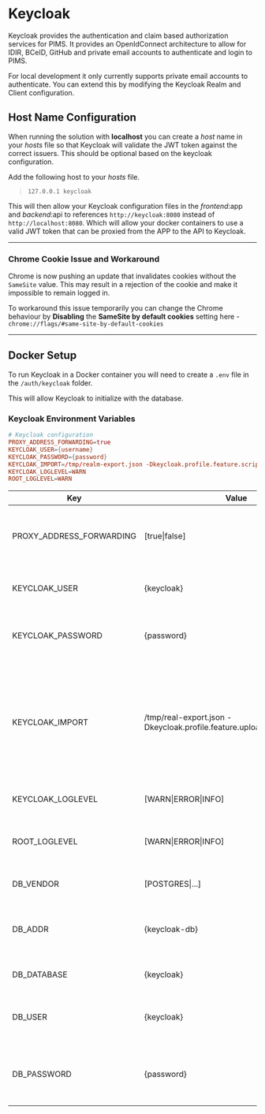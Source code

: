 # Keycloak

Keycloak provides the authentication and claim based authorization services for PIMS.
It provides an OpenIdConnect architecture to allow for IDIR, BCeID, GitHub and private email accounts to authenticate and login to PIMS.

For local development it only currently supports private email accounts to authenticate.
You can extend this by modifying the Keycloak Realm and Client configuration.

## Host Name Configuration

When running the solution with **localhost** you can create a _host_ name in your _hosts_ file so that Keycloak will validate the JWT token against the correct issuers.
This should be optional based on the keycloak configuration.

Add the following host to your _hosts_ file.

> `127.0.0.1 keycloak`

This will then allow your Keycloak configuration files in the _frontend_:app and _backend_:api to references `http://keycloak:8080` instead of `http://localhost:8080`.
Which will allow your docker containers to use a valid JWT token that can be proxied from the APP to the API to Keycloak.

---

### Chrome Cookie Issue and Workaround

Chrome is now pushing an update that invalidates cookies without the `SameSite` value. This may result in a rejection of the cookie and make it impossible to remain logged in.

To workaround this issue temporarily you can change the Chrome behaviour by **Disabling** the **SameSite by default cookies** setting here - `chrome://flags/#same-site-by-default-cookies`

---

## Docker Setup

To run Keycloak in a Docker container you will need to create a `.env` file in the `/auth/keycloak` folder.

This will allow Keycloak to initialize with the database.

### Keycloak Environment Variables

```conf
# Keycloak configuration
PROXY_ADDRESS_FORWARDING=true
KEYCLOAK_USER={username}
KEYCLOAK_PASSWORD={password}
KEYCLOAK_IMPORT=/tmp/realm-export.json -Dkeycloak.profile.feature.scripts=enabled -Dkeycloak.profile.feature.upload_scripts=enabled
KEYCLOAK_LOGLEVEL=WARN
ROOT_LOGLEVEL=WARN
```

| Key                      | Value                                                                   | Description                                                                                                                    |
| ------------------------ | ----------------------------------------------------------------------- | ------------------------------------------------------------------------------------------------------------------------------ |
| PROXY_ADDRESS_FORWARDING | [true\|false]                                                           | Informs Keycloak to handle proxy forwarded requests correctly.                                                                 |
| KEYCLOAK_USER            | {keycloak}                                                              | The name of the Keycloak Realm administrator.                                                                                  |
| KEYCLOAK_PASSWORD        | {password}                                                              | The password for the Keycloak Realm administrator.                                                                             |
| KEYCLOAK_IMPORT          | /tmp/real-export.json -Dkeycloak.profile.feature.upload_scripts=enabled | The path to the configuration file to initialize Keycloak with. This also includes an override to enable uploading the script. |
| KEYCLOAK_LOGLEVEL        | [WARN\|ERROR\|INFO]                                                     | The logging level for Keycloak.                                                                                                |
| ROOT_LOGLEVEL            | [WARN\|ERROR\|INFO]                                                     | The logging level for the root user of the container.                                                                          |
| DB_VENDOR                | [POSTGRES\|...]                                                         | The database that Keycloak will use.                                                                                           |
| DB_ADDR                  | {keycloak-db}                                                           | The host name of the Keycloak DB found in the `docker-compose.yaml`                                                            |
| DB_DATABASE              | {keycloak}                                                              | Name of the Keycloak database.                                                                                                 |
| DB_USER                  | {keycloak}                                                              | The name of the default database user administrator.                                                                           |
| DB_PASSWORD              | {password}                                                              | The password for the default database user administrator.                                                                      |